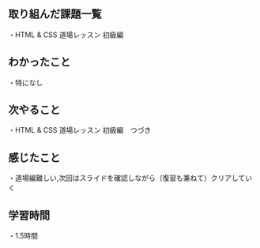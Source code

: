 ## 取り組んだ課題一覧
・HTML & CSS 道場レッスン 初級編
## わかったこと
・特になし
## 次やること
・HTML & CSS 道場レッスン 初級編　つづき
## 感じたこと
・道場編難しい,次回はスライドを確認しながら（復習も兼ねて）クリアしていく
## 学習時間
・1.5時間